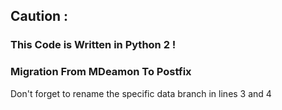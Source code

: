 ## Caution :
### This Code is Written in Python 2 !

### Migration From MDeamon To Postfix 
Don't forget to rename the specific data branch in lines 3 and 4
